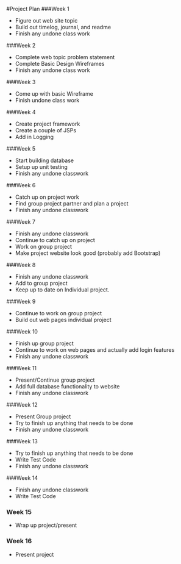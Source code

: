 #Project Plan
###Week 1
* Figure out web site topic
* Build out timelog, journal, and readme
* Finish any undone class work

###Week 2
* Complete web topic problem statement
* Complete Basic Design Wireframes
* Finish any undone class work

###Week 3
* Come up with basic Wireframe
* Finish undone class work

###Week 4
* Create project framework
* Create a couple of JSPs
* Add in Logging

###Week 5
* Start building database
* Setup up unit testing
* Finish any undone classwork

###Week 6
* Catch up on project work
* Find group project partner and plan a project
* Finish any undone classwork

###Week 7
* Finish any undone classwork
* Continue to catch up on project
* Work on group project
* Make project website look good (probably add Bootstrap)

###Week 8
* Finish any undone classwork
* Add to group project
* Keep up to date on Individual project. 

###Week 9
* Continue to work on group project
* Build out web pages individual project

###Week 10
* Finish up group project
* Continue to work on web pages and actually add login features
* Finish any undone classwork

###Week 11
* Present/Continue group project
* Add full database functionality to website
* Finish any undone classwork

###Week 12
* Present Group project
* Try to finish up anything that needs to be done
* Finish any undone classwork

###Week 13
* Try to finish up anything that needs to be done
* Write Test Code
* Finish any undone classwork

###Week 14
* Finish any undone classwork
* Write Test Code

### Week 15
* Wrap up project/present

### Week 16
* Present project